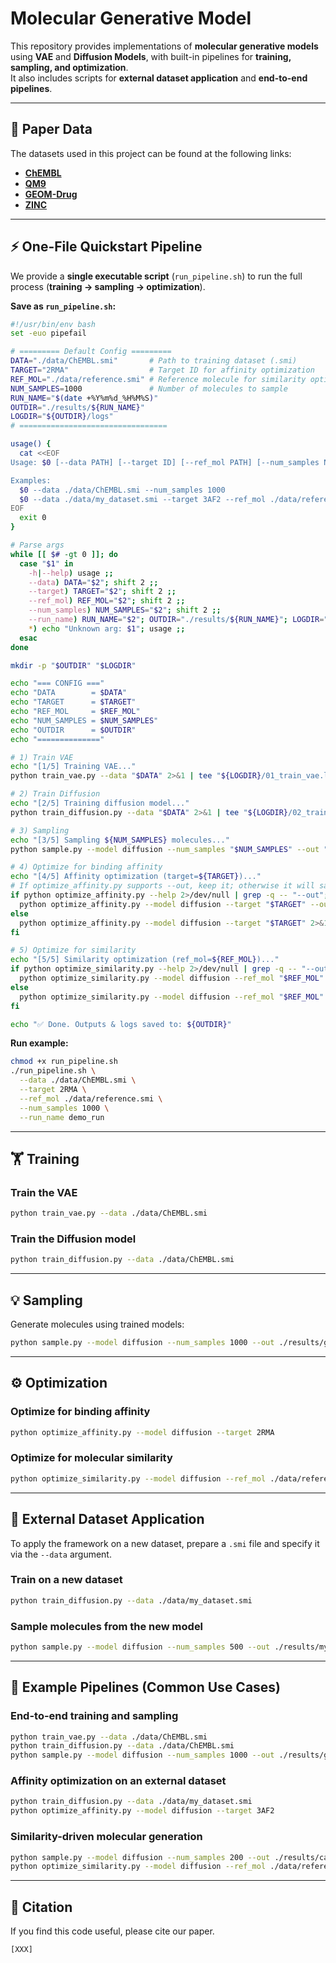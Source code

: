 # Molecular Generative Model

This repository provides implementations of **molecular generative models** using **VAE** and **Diffusion Models**, with built-in pipelines for **training, sampling, and optimization**.  
It also includes scripts for **external dataset application** and **end-to-end pipelines**.

---

## 📂 Paper Data

The datasets used in this project can be found at the following links:

- [**ChEMBL**](https://chembl.gitbook.io/chembl-interface-documentation/downloads)  
- [**QM9**](https://drive.google.com/file/d/1JZ_Z5bjS0RsX_BRWtrplMN9vZpL78-T7/view?usp=drive_link)  
- [**GEOM-Drug**](https://dataverse.harvard.edu/file.xhtml?fileId=4360331&version=2.0)  
- [**ZINC**](https://drive.google.com/file/d/1N44fpvCKEqI3xorXH7Q9sOq2f4ylCUwz/view)  

---

## ⚡ One-File Quickstart Pipeline

We provide a **single executable script** (`run_pipeline.sh`) to run the full process (**training → sampling → optimization**).  

**Save as `run_pipeline.sh`:**

```bash
#!/usr/bin/env bash
set -euo pipefail

# ========= Default Config =========
DATA="./data/ChEMBL.smi"       # Path to training dataset (.smi)
TARGET="2RMA"                  # Target ID for affinity optimization
REF_MOL="./data/reference.smi" # Reference molecule for similarity optimization
NUM_SAMPLES=1000               # Number of molecules to sample
RUN_NAME="$(date +%Y%m%d_%H%M%S)"
OUTDIR="./results/${RUN_NAME}"
LOGDIR="${OUTDIR}/logs"
# =================================

usage() {
  cat <<EOF
Usage: $0 [--data PATH] [--target ID] [--ref_mol PATH] [--num_samples N] [--run_name NAME]

Examples:
  $0 --data ./data/ChEMBL.smi --num_samples 1000
  $0 --data ./data/my_dataset.smi --target 3AF2 --ref_mol ./data/reference.smi --num_samples 500 --run_name myrun
EOF
  exit 0
}

# Parse args
while [[ $# -gt 0 ]]; do
  case "$1" in
    -h|--help) usage ;;
    --data) DATA="$2"; shift 2 ;;
    --target) TARGET="$2"; shift 2 ;;
    --ref_mol) REF_MOL="$2"; shift 2 ;;
    --num_samples) NUM_SAMPLES="$2"; shift 2 ;;
    --run_name) RUN_NAME="$2"; OUTDIR="./results/${RUN_NAME}"; LOGDIR="${OUTDIR}/logs"; shift 2 ;;
    *) echo "Unknown arg: $1"; usage ;;
  esac
done

mkdir -p "$OUTDIR" "$LOGDIR"

echo "=== CONFIG ==="
echo "DATA        = $DATA"
echo "TARGET      = $TARGET"
echo "REF_MOL     = $REF_MOL"
echo "NUM_SAMPLES = $NUM_SAMPLES"
echo "OUTDIR      = $OUTDIR"
echo "=============="

# 1) Train VAE
echo "[1/5] Training VAE..."
python train_vae.py --data "$DATA" 2>&1 | tee "${LOGDIR}/01_train_vae.log"

# 2) Train Diffusion
echo "[2/5] Training diffusion model..."
python train_diffusion.py --data "$DATA" 2>&1 | tee "${LOGDIR}/02_train_diffusion.log"

# 3) Sampling
echo "[3/5] Sampling ${NUM_SAMPLES} molecules..."
python sample.py --model diffusion --num_samples "$NUM_SAMPLES" --out "${OUTDIR}/generated.smi" 2>&1 | tee "${LOGDIR}/03_sample.log"

# 4) Optimize for binding affinity
echo "[4/5] Affinity optimization (target=${TARGET})..."
# If optimize_affinity.py supports --out, keep it; otherwise it will save to its default location.
if python optimize_affinity.py --help 2>/dev/null | grep -q -- "--out"; then
  python optimize_affinity.py --model diffusion --target "$TARGET" --out "${OUTDIR}/optimized_affinity.smi" 2>&1 | tee "${LOGDIR}/04_opt_affinity.log"
else
  python optimize_affinity.py --model diffusion --target "$TARGET" 2>&1 | tee "${LOGDIR}/04_opt_affinity.log"
fi

# 5) Optimize for similarity
echo "[5/5] Similarity optimization (ref_mol=${REF_MOL})..."
if python optimize_similarity.py --help 2>/dev/null | grep -q -- "--out"; then
  python optimize_similarity.py --model diffusion --ref_mol "$REF_MOL" --out "${OUTDIR}/optimized_similarity.smi" 2>&1 | tee "${LOGDIR}/05_opt_similarity.log"
else
  python optimize_similarity.py --model diffusion --ref_mol "$REF_MOL" 2>&1 | tee "${LOGDIR}/05_opt_similarity.log"
fi

echo "✅ Done. Outputs & logs saved to: ${OUTDIR}"
```

**Run example:**

```bash
chmod +x run_pipeline.sh
./run_pipeline.sh \
  --data ./data/ChEMBL.smi \
  --target 2RMA \
  --ref_mol ./data/reference.smi \
  --num_samples 1000 \
  --run_name demo_run
```

---

## 🏋️ Training

### Train the VAE
```bash
python train_vae.py --data ./data/ChEMBL.smi
```

### Train the Diffusion model
```bash
python train_diffusion.py --data ./data/ChEMBL.smi
```

---

## 💡 Sampling

Generate molecules using trained models:

```bash
python sample.py --model diffusion --num_samples 1000 --out ./results/generated.smi
```

---

## ⚙️ Optimization

### Optimize for binding affinity
```bash
python optimize_affinity.py --model diffusion --target 2RMA
```

### Optimize for molecular similarity
```bash
python optimize_similarity.py --model diffusion --ref_mol ./data/reference.smi
```

---

## 🔧 External Dataset Application

To apply the framework on a new dataset, prepare a `.smi` file and specify it via the `--data` argument.

### Train on a new dataset
```bash
python train_diffusion.py --data ./data/my_dataset.smi
```

### Sample molecules from the new model
```bash
python sample.py --model diffusion --num_samples 500 --out ./results/my_generated.smi
```

---

## 📌 Example Pipelines (Common Use Cases)

### End-to-end training and sampling
```bash
python train_vae.py --data ./data/ChEMBL.smi
python train_diffusion.py --data ./data/ChEMBL.smi
python sample.py --model diffusion --num_samples 1000 --out ./results/generated.smi
```

### Affinity optimization on an external dataset
```bash
python train_diffusion.py --data ./data/my_dataset.smi
python optimize_affinity.py --model diffusion --target 3AF2
```

### Similarity-driven molecular generation
```bash
python sample.py --model diffusion --num_samples 200 --out ./results/candidates.smi
python optimize_similarity.py --model diffusion --ref_mol ./data/reference.smi
```

---

## 📖 Citation

If you find this code useful, please cite our paper.
```
[XXX]
```
